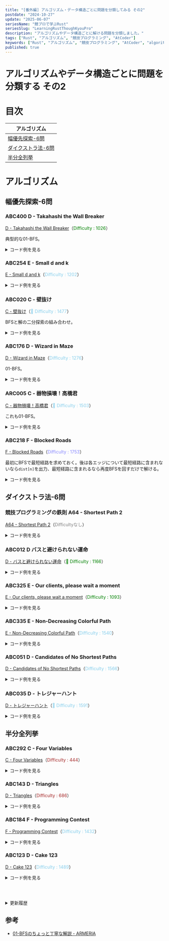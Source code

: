```yaml
---
title: "[番外編] アルゴリズム・データ構造ごとに問題を分類してみる その2"
postdate: "2024-10-27"
update: "2025-06-07"
seriesName: "競プロで学ぶRust"
seriesSlug: "LearningRustThoughKyouPro"
description: "アルゴリズムやデータ構造ごとに解ける問題を分類しました。"
tags: ["Rust", "アルゴリズム", "競技プログラミング", "AtCoder"]
keywords: ["Rust", "アルゴリズム", "競技プログラミング", "AtCoder", "algorithm"]
published: true
---
```


# アルゴリズムやデータ構造ごとに問題を分類する その2

# 目次

|アルゴリズム|
|---|
|[幅優先探索-6問](#幅優先探索-6問)|
|[ダイクストラ法-6問](#ダイクストラ法-6問)|
|[半分全列挙](#半分全列挙)|

# アルゴリズム

## 幅優先探索-6問

### ABC400 D - Takahashi the Wall Breaker

[D - Takahashi the Wall Breaker](https://atcoder.jp/contests/abc400/tasks/abc400_d)（<span style="color: green">Difficulty : 1026</span>）

典型的な01-BFS。

<details>
<summary>コード例を見る</summary>

```rust
use std::collections::VecDeque;

fn out_of_bounds(h: usize, w: usize, i: isize, j: isize) -> bool {
    i < 0 || j < 0 || i == h as isize || j == w as isize
}

fn run(h: usize, w: usize, s: Vec<&str>, a: usize, b: usize, c: usize, d: usize) -> usize {
    let vec: Vec<Vec<char>> = s.into_iter().map(|s| s.chars().collect()).collect();

    let mut dist = vec![vec![-1; w]; h];
    dist[a - 1][b - 1] = 0;

    let mut queue = VecDeque::new();
    queue.push_back((a - 1, b - 1));

    let di = [0, 1, 0, -1];
    let dj = [1, 0, -1, 0];

    while let Some((cur_i, cur_j)) = queue.pop_front() {
        for i in 0..4 {
            let new_i = cur_i as isize + di[i];
            let new_j = cur_j as isize + dj[i];

            if out_of_bounds(h, w, new_i, new_j) {
                continue;
            }

            let new_i = new_i as usize;
            let new_j = new_j as usize;

            if vec[new_i][new_j] != '#' {
                if dist[new_i][new_j] == -1 || dist[new_i][new_j] > dist[cur_i][cur_j] {
                    dist[new_i][new_j] = dist[cur_i][cur_j];
                    queue.push_front((new_i, new_j));
                }
            } else {
                // 1マス先
                if dist[new_i][new_j] == -1 {
                    dist[new_i][new_j] = dist[cur_i][cur_j] + 1;
                    queue.push_back((new_i, new_j));
                }

                // 2マス先の座標
                let new_i2 = cur_i as isize + dx[i] * 2;
                let new_j2 = cur_j as isize + dy[i] * 2;

                if out_of_bounds(h, w, new_i2, new_j2) {
                    continue;
                }

                let new_i2 = new_i2 as usize;
                let new_j2 = new_j2 as usize;

                if dist[new_i2][new_j2] != -1 {
                    continue;
                }

                dist[new_i2][new_j2] = dist[cur_i][cur_j] + 1;
                queue.push_back((new_i2, new_j2));
            }
        }
    }

    dist[c - 1][d - 1] as usize
}
```
</details>

### ABC254 E - Small d and k

[E - Small d and k](https://atcoder.jp/contests/abc254/tasks/abc254_e)（<span style="color: skyblue">Difficulty : 1202</span>）

<details>
<summary>コード例を見る</summary>

```rust
// https://atcoder.jp/contests/abc254/tasks/abc254_e

use std::collections::{HashMap, VecDeque};

fn run(n: usize, _m: usize, ab: Vec<(usize, usize)>, _q: usize, xk: Vec<(usize, usize)>) -> Vec<usize> {
    let mut hash_map = HashMap::new();

    for (a, b) in ab {
        hash_map.entry(a).or_insert_with(Vec::new).push(b);
        hash_map.entry(b).or_insert_with(Vec::new).push(a);
    }

    let mut ans = Vec::new();

    for (x, k) in xk {
        if let None =  hash_map.get(&x) {
            ans.push(x);
            continue;
        }

        let mut graph = vec![false; n];
        let mut queue = VecDeque::new();

        queue.push_back((x, k));

        // 辿ったノードの合計
        let mut sum = x;

        while let Some((x, k)) = queue.pop_front() {
            if k == 0 {
                continue;
            }

            graph[x-1] = true;

            let next = hash_map.get(&x).unwrap();

            for n in next {
                if !graph[n-1] {
                    graph[n-1] = true;
                    queue.push_back((*n, k-1));
                    sum += *n;
                }
            }
        }

        ans.push(sum);
    }

    ans
}
```
</details>

### ABC020 C - 壁抜け

[C - 壁抜け](https://atcoder.jp/contests/abc020/tasks/abc020_c)（<span style="color: skyblue">🧪 Difficulty : 1477</span>）

BFSと解の二分探索の組み合わせ。

<details>
<summary>コード例を見る</summary>

```rust
use std::collections::VecDeque;

fn out_of_bounds(h: usize, w: usize, i: isize, j: isize) -> bool {
    i < 0 || j < 0 || h as isize == i || w as isize == j
}

fn bfs(h: usize, w: usize, t: usize, s: Vec<&str>, x: isize) -> bool {
    let vec: Vec<Vec<char>> = s.iter().map(|str| str.chars().collect()).collect();

    let mut s = (0, 0);
    let mut g = (0, 0);

    for i in 0..h {
        for j in 0..w {
            if vec[i][j] == 'S' {
                s = (i, j);
            }

            if vec[i][j] == 'G' {
                g = (i, j);
            }
        }
    }

    let mut dist = vec![vec![std::isize::MAX; w]; h];
    dist[s.0][s.1] = 0;

    let mut queue = VecDeque::new();
    queue.push_back(s);

    let di = [0, 1, 0, -1];
    let dj = [1, 0, -1, 0];

    while let Some((cur_i, cur_j)) = queue.pop_front() {
        for i in 0..4 {
            let new_i = cur_i as isize + di[i];
            let new_j = cur_j as isize + dj[i];

            if out_of_bounds(h, w, new_i, new_j) {
                continue;
            }

            let new_i = new_i as usize;
            let new_j = new_j as usize;

            let cost = if vec[new_i][new_j] == '#' { x } else { 1 };

            if dist[new_i][new_j] > dist[cur_i][cur_j] + cost {
                dist[new_i][new_j] = dist[cur_i][cur_j] + cost;

                if cost == 1 {
                    queue.push_front((new_i, new_j));
                } else {
                    queue.push_back((new_i, new_j));
                }
            }
        }
    }

    dist[g.0][g.1] <= t as isize
}

fn run(h: usize, w: usize, t: usize, s: Vec<&str>) -> usize {
    let mut low = 1;
    let mut high = 1_000_000_000;
    let mut ans = 1;

    while low <= high {
        let mid = (low + high) / 2;

        if bfs(h, w, t, s.clone(), mid) {
            ans = mid;
            low = mid + 1;
        } else {
            high = mid - 1;
        }
    }

    ans as usize
}
```
</details>

### ABC176 D - Wizard in Maze

[D - Wizard in Maze](https://atcoder.jp/contests/abc176/tasks/abc176_d)（<span style="color: skyblue">Difficulty : 1276</span>）

01-BFS。

<details>
<summary>コード例を見る</summary>

```rust
use std::collections::VecDeque;

fn check(i: isize, j: isize, h: isize, w: isize) -> bool {
    i < 0 || j < 0 || i >= h || j >= w
}

const INF: isize = std::isize::MAX;

fn run(h: usize, w: usize, c: (usize, usize), d: (usize, usize), s: Vec<&str>) -> isize {
    let vec: Vec<Vec<char>> = s.into_iter().map(|s| s.chars().collect()).collect();

    let mut dist = vec![vec![INF; w]; h];
    dist[c.0 - 1][c.1 - 1] = 0;

    let mut queue = VecDeque::new();
    queue.push_back((c.0-1, c.1-1));

    let dx = [0, 1, 0, -1];
    let dy = [1, 0, -1, 0];

    while let Some((cur_i, cur_j)) = queue.pop_front() {
        for i in 0..4 {
            if check(cur_i as isize + dx[i], cur_j as isize + dy[i], h as isize, w as isize) {
                continue;
            }

            let next_i = (cur_i as isize + dx[i]) as usize;
            let next_j = (cur_j as isize + dy[i]) as usize;

            if vec[next_i][next_j] == '#' || dist[next_i][next_j] <= dist[cur_i][cur_j] {
                continue;
            }

            dist[next_i][next_j] = dist[cur_i][cur_j];
            queue.push_front((next_i, next_j));
        }

        for i in -2..=2 {
            for j in -2..=2 {
                let new_i = cur_i as isize + i;
                let new_j = cur_j as isize + j;

                if check(cur_i as isize + i, cur_j as isize + j, h as isize, w as isize) {
                    continue;
                }

                let jump_i = new_i as usize;
                let jump_j = new_j as usize;

                if vec[jump_i][jump_j] == '#' || dist[jump_i][jump_j] <= dist[cur_i][cur_j] + 1 {
                    continue;
                }

                dist[jump_i][jump_j] = dist[cur_i][cur_j] + 1;
                queue.push_back((jump_i, jump_j));
            }
        }
    }

    if dist[d.0-1][d.1-1] == INF {
        -1
    } else {
        dist[d.0-1][d.1-1]
    }
}
```
</details>

### ARC005 C - 器物損壊！高橋君

[C - 器物損壊！高橋君](https://atcoder.jp/contests/arc005/tasks/arc005_3)（<span style="color: skyblue">🧪 Difficulty : 1503</span>）

これも01-BFS。

<details>
<summary>コード例を見る</summary>

```rust
use std::collections::VecDeque;

fn check(i: isize, j: isize, h: isize, w: isize) -> bool {
    i < 0 || j < 0 || i >= h || j >= w
}

fn run(h: usize, w: usize, c: Vec<&str>) -> &'static str {
    let vec: Vec<Vec<char>> = c.into_iter().map(|s| s.chars().collect()).collect();

    let mut s = (0, 0);
    let mut g = (0, 0);

    for i in 0..h {
        for j in 0..w {
            if vec[i][j] == 's' {
                s = (i, j);
            }

            if vec[i][j] == 'g' {
                g = (i, j);
            }

        }
    }

    let mut dist = vec![vec![-1; w]; h];
    dist[s.0][s.1] = 0;

    let mut queue = VecDeque::new();
    queue.push_back((s.0, s.1));

    let dx = [0, 1, 0, -1];
    let dy = [1, 0, -1, 0];

    while let Some((cur_i, cur_j)) = queue.pop_front() {
        for i in 0..4 {
            if check(cur_i as isize + dx[i],cur_j as isize + dy[i], h as isize, w as isize) {
                continue;
            }

            let next_i = (cur_i as isize + dx[i]) as usize;
            let next_j = (cur_j as isize + dy[i]) as usize;

            if dist[next_i][next_j] != -1 {
                continue;
            }

            if vec[next_i][next_j] != '#' {
                dist[next_i][next_j] = dist[cur_i][cur_j];
                queue.push_front((next_i, next_j));
            } else {
                dist[next_i][next_j] = dist[cur_i][cur_j] + 1;
                queue.push_back((next_i, next_j));
            }
        }
    }

    if dist[g.0][g.1] <= 2 {
        "YES"
    } else {
        "NO"
    }
}
```
</details>

### ABC218 F - Blocked Roads

[F - Blocked Roads](https://atcoder.jp/contests/abc218/tasks/abc218_f)（<span style="color: rgb(136, 136, 255)">Difficulty : 1753</span>）

最初にBFSで最短経路を求めておく。後は各エッジについて最短経路に含まれないなら`dist[n]`を出力、最短経路に含まれるなら再度BFSを回すだけで解ける。

<details>
<summary>コード例を見る</summary>

```rust
use std::collections::{HashMap, VecDeque};

fn bfs(n: usize, start: usize, hash_map: &HashMap<usize, Vec<usize>>) -> Vec<usize> {
    let mut dist = vec![std::usize::MAX; n+1];
    dist[start] = 0;

    let mut queue = VecDeque::new();
    queue.push_front(start);

    while let Some(cur) = queue.pop_front() {
        let Some(next) = hash_map.get(&cur) else {
            continue;
        };

        for next in next {
            if dist[*next] != std::usize::MAX {
                continue;
            }

            dist[*next] = dist[cur] + 1;

            queue.push_back(*next);
        }
    }

    dist
}

fn run(n: usize, _m: usize, st: Vec<(usize, usize)>) -> Vec<isize> {
    let mut graph = HashMap::new();

    for &(s, t) in &st {
        graph.entry(s).or_insert_with(Vec::new).push(t);
    }

    let dist = bfs(n, 1, &graph);

    let mut ans = Vec::new();

    for &(s, t) in &st {
        if dist[s] + 1 != dist[t] {
            ans.push(dist[n] as isize);
            continue;
        }

        let mut graph_clone = graph.clone();
        graph_clone.get_mut(&s).map(|v| v.retain(|&x| x != t));

        let dist_after_removal = bfs(n, 1, &graph_clone);

        let dist: isize = if dist_after_removal[n] == std::usize::MAX {
            -1
        } else {
            dist_after_removal[n] as isize
        };

        ans.push(dist);
    }

    ans
}
```
</details>

## ダイクストラ法-6問

### 競技プログラミングの鉄則 A64 - Shortest Path 2

[A64 - Shortest Path 2](https://atcoder.jp/contests/tessoku-book/tasks/tessoku_book_bl)（<span style="color: gray">Difficultyなし</span>）

<details>
<summary>コード例を見る</summary>

```rust
use std::collections::{BinaryHeap, HashMap};
use std::cmp::Reverse;

const INF: usize = std::usize::MAX;

fn run(n: usize, _m: usize, abc: Vec<(usize, usize, usize)>) -> Vec<isize> {
    let mut hash_map = HashMap::new();

    for (a, b, c) in abc {
        hash_map.entry(a).or_insert_with(|| Vec::new()).push((c, b));
        hash_map.entry(b).or_insert_with(|| Vec::new()).push((c, a));
    }

    let mut current = vec![INF; n+1];

    current[1] = 0;

    let mut priority_queue = BinaryHeap::new();
    priority_queue.push(Reverse((0, 1)));


    while let Some(Reverse((cur_cost, cur_i))) = priority_queue.pop() {
        if cur_cost > current[cur_i] {
            continue;
        }

        let Some(next) = hash_map.get(&cur_i) else {
            continue;
        };

        for (next_cost, next_i) in next {
            let new_cost = cur_cost + next_cost;

            if new_cost < current[*next_i] {
                current[*next_i] = new_cost;
                priority_queue.push(Reverse((new_cost, *next_i)));
            }
        }
    }

    current[1..].into_iter()
        .map(|c| {
            if *c == INF {
                -1
            } else {
                *c as isize
            }
        })
        .collect()
}
```
</details>

### ABC012 D バスと避けられない運命

[D - バスと避けられない運命](https://atcoder.jp/contests/abc012/tasks/abc012_4)（<span style="color: green">🧪 Difficulty : 1166</span>）

<details>
<summary>コード例を見る</summary>

```rust
use std::cmp::{min, Reverse};
use std::collections::{BinaryHeap, HashMap};

fn dijkstra(n: usize, start: usize, hash_map: &HashMap<usize, Vec<(usize, usize)>>) -> usize {
    let mut dist = vec![std::usize::MAX; n+1];
    dist[start] = 0;

    let mut priority_queue = BinaryHeap::new();
    priority_queue.push(Reverse((0, start)));

    while let Some(Reverse((cur_cost, cur_i))) = priority_queue.pop() {
        for (next_cost, next_i) in hash_map.get(&cur_i).unwrap() {
            let new_cost = cur_cost + next_cost;

            if new_cost < dist[*next_i] {
                dist[*next_i] = new_cost;
                priority_queue.push(Reverse((new_cost, *next_i)));
            }
        }
    }

    dist.into_iter().filter(|n| *n != std::usize::MAX).max().unwrap()
}

fn run(n: usize, _m: usize, abt: Vec<(usize, usize, usize)>) -> usize {
    let mut ans = std::usize::MAX;

    let mut hash_map = HashMap::new();

    for (a, b, t) in abt {
        hash_map.entry(a).or_insert_with(|| Vec::new()).push((t, b));
        hash_map.entry(b).or_insert_with(|| Vec::new()).push((t, a));
    }

    for i in 1..=n {
        ans = min(ans, dijkstra(n, i, &hash_map));
    }

    ans
}
```
</details>

### ABC325 E - Our clients, please wait a moment

[E - Our clients, please wait a moment](https://atcoder.jp/contests/abc325/tasks/abc325_e)（<span style="color: green">Difficulty : 1093</span>）

<details>
<summary>コード例を見る</summary>

```rust
use std::collections::{BinaryHeap, HashMap};
use std::cmp::{min, Reverse};

const INF: usize = std::usize::MAX;

fn dijkstra(
    n: usize,
    start: usize,
    a: usize,
    b: usize,
    c: usize,
    d: &Vec<Vec<usize>>,
    is_forward: bool
) -> Vec<usize> {
    let mut dist = vec![INF; n+1];

    dist[start] = 0;

    let mut priority_queue = BinaryHeap::new();
    priority_queue.push(Reverse((0, start)));

    while let Some(Reverse((cur_cost, cur_i))) = priority_queue.pop() {
        if cur_cost > dist[cur_i] {
            continue;
        }

        for next in 1..=n {
            if next == cur_i {
                continue;
            }

            let new_cost =
                if is_forward {
                    cur_cost + d[cur_i-1][next-1] * a
                } else {
                    cur_cost + (d[cur_i-1][next-1] * b) + c
                };

            if new_cost < dist[next] {
                dist[next] = new_cost;
                priority_queue.push(Reverse((new_cost, next)));
            }
        }
    }

    dist
}

fn run(n: usize, a: usize, b: usize, c: usize, d: Vec<Vec<usize>>) -> usize {
    let dijk = dijkstra(n, 1, a, b, c, &d, true);
    let dijk2 = dijkstra(n, n, a, b, c, &d, false);

    (1..=n)
        .map(|i| dijk[i] + dijk2[i])
        .min()
        .unwrap()
}
```
</details>

### ABC335 E - Non-Decreasing Colorful Path

[E - Non-Decreasing Colorful Path](https://atcoder.jp/contests/abc335/tasks/abc335_e)（<span style="color: skyblue">Difficulty : 1540</span>）

<details>
<summary>コード例を見る</summary>

```rust
use std::collections::{BinaryHeap, HashMap};
use std::cmp::Reverse;

fn dijkstra(
    n: usize,
    hash_map: &HashMap<usize, Vec<usize>>,
    a: &Vec<usize>
) -> usize {
    let mut count = vec![0; n+1];
    count[1] = 1;

    let mut priority_queue = BinaryHeap::new();
    priority_queue.push((Reverse(a[0]), 1, 1));

    while let Some((_, cur_count, cur_i)) = priority_queue.pop() {
        if count[cur_i] > cur_count {
            continue;
        }

        let Some(next) = hash_map.get(&cur_i) else {
            continue;
        };

        for next_i in next {
            if a[cur_i-1] > a[*next_i-1] {
                continue;
            }

            let new_count = if a[cur_i - 1] < a[next_i - 1] {
                cur_count + 1
            } else {
                cur_count
            };

            if count[*next_i] < new_count {
                count[*next_i] = new_count;
                priority_queue.push((Reverse(a[*next_i-1]), new_count, *next_i));
            }
        }
    }

    count[n]
}

fn run(
    n: usize,
    _m: usize,
    a: Vec<usize>,
    uv: Vec<(usize, usize)>
) -> usize {
    let mut hash_map = HashMap::new();

    for (u, v) in uv {
        hash_map.entry(u).or_insert_with(|| Vec::new()).push(v);
        hash_map.entry(v).or_insert_with(|| Vec::new()).push(u);
    }

    dijkstra(n, &hash_map, &a)
}
```
</details>

### ABC051 D - Candidates of No Shortest Paths

[D - Candidates of No Shortest Paths](https://atcoder.jp/contests/abc051/tasks/abc051_d)（<span style="color: skyblue">Difficulty : 1566</span>）

<details>
<summary>コード例を見る</summary>

```rust
use std::collections::{BinaryHeap, HashMap};

const INF: usize = std::usize::MAX;

fn dijkstra(n: usize, start: usize, hash_map: &HashMap<usize, Vec<(usize, usize)>>) -> Vec<usize> {
    let mut dist = vec![INF; n+1];
    dist[start] = 0;

    let mut priority_queue = BinaryHeap::new();
    priority_queue.push((0, start));

    while let Some((cur_cost, cur_i)) = priority_queue.pop() {
        let Some(next) = hash_map.get(&cur_i) else {
            continue;
        };

        for (next_cost, next_i) in next {
            let new_cost = cur_cost + next_cost;

            if new_cost < dist[*next_i] {
                dist[*next_i] = new_cost;
                priority_queue.push((new_cost, *next_i));
            }
        }
    }

    dist
}

fn run(n: usize, m: usize, abc: Vec<(usize, usize, usize)>) -> usize {
    let mut hash_map = HashMap::new();

    for &(a, b, c) in &abc {
        hash_map.entry(a).or_insert_with(|| Vec::new()).push((c, b));
        hash_map.entry(b).or_insert_with(|| Vec::new()).push((c, a));
    }

    let mut dist = vec![vec![INF; n + 1]; n + 1];

    for i in 1..=n {
        dist[i] = dijkstra(n, i, &hash_map);
    }

    let mut used = vec![false; m];

    for i in 1..=n {
        for j in 1..=n {
            if i == j || dist[i][j] == INF {
                continue;
            }

            for (k, &(a, b, c)) in abc.iter().enumerate() {
                if dist[i][a] + c + dist[b][j] == dist[i][j] || dist[i][b] + c + dist[a][j] == dist[i][j] {
                    used[k] = true;
                }
            }
        }
    }

    used.iter().filter(|&&u| !u).count()
}
```
</details>

### ABC035 D - トレジャーハント

[D - トレジャーハント](https://atcoder.jp/contests/abc035/tasks/abc035_d)（<span style="color: skyblue">🧪 Difficulty : 1591</span>）

<details>
<summary>コード例を見る</summary>

```rust
use std::collections::{BinaryHeap, HashMap};
use std::cmp::Reverse;

const INF: usize = std::usize::MAX;

fn dijkstra(n: usize, start: usize, hash_map: &HashMap<usize, Vec<(usize, usize)>>) -> Vec<usize> {
    let mut dist = vec![INF; n+1];
    dist[start] = 0;

    let mut priority_queue = BinaryHeap::new();
    priority_queue.push(Reverse((0, start)));

    while let Some(Reverse((cur_cost, cur_i))) = priority_queue.pop() {
        if cur_cost > dist[cur_i] {
            continue;
        }

        if let Some(next) = hash_map.get(&cur_i) {
            for &(next_cost, next_i) in next {
                let new_cost = next_cost + cur_cost;

                if new_cost < dist[next_i] {
                    dist[next_i] = new_cost;
                    priority_queue.push(Reverse((new_cost, next_i)));
                }
            }
        }
    }

    dist
}

fn run(n: usize, _m: usize, t: usize, a: Vec<usize>, abc: Vec<(usize, usize, usize)>) -> usize {
    let mut forward = HashMap::new();
    let mut backward = HashMap::new();

    for (a, b, c) in abc {
        forward.entry(a).or_insert_with(Vec::new).push((c, b));
        backward.entry(b).or_insert_with(Vec::new).push((c, a));
    }

    let forward = dijkstra(n, 1, &forward);
    let backward = dijkstra(n, 1, &backward);

    let mut ans = 0;

    for i in 1..=n {
        if forward[i] == INF || backward[i] == INF {
            continue;
        }

        // 往復時間がT秒未満なら
        if forward[i] + backward[i] < t {
            ans = ans.max((t - forward[i] - backward[i]) * a[i-1]);
        }
    }

    ans
}
```
</details>

## 半分全列挙

### ABC292 C - Four Variables

[C - Four Variables](https://atcoder.jp/contests/abc292/tasks/abc292_c)（<span style="color: brown">Difficulty : 444</span>）

<details>
<summary>コード例を見る</summary>

```rust
fn run(n: usize) -> usize {
    let mut ab = vec![0; n+1];

    for i in 1..=n {
        for j in 1..=(n / i) {
            ab[i*j] += 1;
        }
    }

    (1..=n)
        .map(|i| {
            ab[i] * ab[n-i]
        })
        .sum()
}
```
</details>

### ABC143 D - Triangles

[D - Triangles](https://atcoder.jp/contests/abc143/tasks/abc143_d)（<span style="color: brown">Difficulty : 686</span>）

<details>
<summary>コード例を見る</summary>

```rust
use std::cmp::Ordering;
use itertools::Itertools;

fn upper_bound<T: Ord>(vec: &[T], value: T) -> usize {
    vec.binary_search_by(|x| {
        if *x <= value {
            Ordering::Less
        } else {
            Ordering::Greater
        }
    })
    .err()
    .unwrap()
}


fn run(n: usize, l: Vec<usize>) -> usize {
    let vec: Vec<usize> = l.into_iter().sorted().collect();

    let mut ans = 0;

    for i in 0..n {
        for j in i+1..n {
            let res = upper_bound(&vec, vec[i] + vec[j] - 1);

            if res > j + 1 {
                ans += res - j - 1;
            }
        }
    }

    ans
}
```
</details>

### ABC184 F - Programming Contest

[F - Programming Contest](https://atcoder.jp/contests/abc184/tasks/abc184_f)（<span style="color: skyblue">Difficulty : 1432</span>）

<details>
<summary>コード例を見る</summary>

```rust
use itertools::Itertools;
use std::cmp::Ordering;

// upper_boundの拡張
// n以下の最大の数を返す
fn max_under_n<T: Ord>(vec: &[T], value: T) -> Option<usize> {
    vec.binary_search_by(|x| {
        if *x <= value {
            Ordering::Less
        } else {
            Ordering::Greater
        }
    })
    .err()
    .map(|x| if x == 0 {
        None
    } else {
        Some(x - 1)
    })
    .flatten()
}

fn run(n: usize, t: usize, a: Vec<usize>) -> usize {
    let (l, r) = a.split_at(n/2);

    let mut p = Vec::new();
    let mut q = Vec::new();

    for i in 0..=l.len() {
        for combination in l.iter().combinations(i) {
            let sum: usize = combination.iter().map(|&&x| x).sum();
            p.push(sum);
        }
    }

    for i in 0..=r.len() {
        for combination in r.iter().combinations(i) {
            let sum: usize = combination.iter().map(|&&x| x).sum();
            q.push(sum)
        }
    }

    q.sort();

    let mut ans = 0;

    for left in p.iter() {
        if t < *left {
            continue;
        }

        if let Some(right_idx) = max_under_n(&q, t - left) {
            ans = ans.max(q[right_idx] + left)
        }
    }

    ans
}
```
</details>

### ABC123 D - Cake 123

[D - Cake 123](https://atcoder.jp/contests/abc123/tasks/abc123_d)（<span style="color: skyblue">Difficulty : 1489</span>）

<details>
<summary>コード例を見る</summary>

```rust
use std::collections::BinaryHeap;
use std::cmp::Reverse;

fn run(_x: usize, _y: usize, _z: usize, k: usize, a: Vec<usize>, b: Vec<usize>, c: Vec<usize>) -> Vec<usize> {
    let mut ab = BinaryHeap::new();

    // AとBの和で大きい順にK個求める
    for i in a.iter() {
        for j in b.iter() {
            ab.push(Reverse(i + j));

            if ab.len() > k {
                ab.pop();
            }
        }
    }

    let mut vec: Vec<_> = ab.into_sorted_vec();
    vec.reverse();

    let mut ans = BinaryHeap::new();

    // ABとCの和で大きい順にK個求める
    for i in vec.iter() {
        for j in c.iter() {
            ans.push(Reverse(i.0 + j));

            if ans.len() > k {
                ans.pop();
            }
        }
    }

    ans.into_sorted_vec()
        .into_iter()
        .map(|x| x.0)
        .collect()
}
```
</details>

<details style="margin-top: 60px" class="history">
<summary>更新履歴</summary>

<ul class="history-list">
  <li>2025年06月07日 : ABC020 <span style="color: skyblue">🧪 C - 壁抜け</span>を追加</li>
  <li>2025年04月12日 : ABC400 <span style="color: green">D - Takahashi the Wall Breaker</span>を追加</li>
  <li>2025年03月22日 : ABC218 <span style="color: rgb(137, 137, 255)">F - Blocked Roads</span>を追加</li>
  <li>2025年03月09日 : ABC012 <span style="color: green">🧪 D - バスと避けられない運命</span>を追加</li>
  <li>2025年03月03日 : ABC176 <span style="color: skyblue">D - Wizard in Maze</span>を追加</li>
  <li>2025年03月02日 : ARC005 <span style="color: skyblue">🧪 C - 器物損壊！高橋君</span>を追加</li>
  <li>2025年03月01日 : ABC035 <span style="color: skyblue">🧪 D - トレジャーハント</span>を追加</li>
  <li>2025年02月28日 : ABC335 <span style="color: skyblue">E - Non-Decreasing Colorful Path</span>を追加</li>
  <li>2025年02月23日 : ABC325 <span style="color: green">E - Our clients, please wait a moment</span>を追加</li>
  <li>2025年01月13日 : ABC254 <span style="color: skyblue">E - Small d and k</span>を追加</li>
</details>

## 参考

- [01-BFSのちょっと丁寧な解説 - ARMERIA](https://betrue12.hateblo.jp/entry/2018/12/08/000020)
